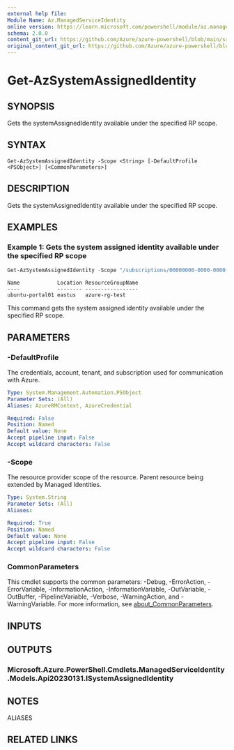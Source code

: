```yaml
---
external help file: 
Module Name: Az.ManagedServiceIdentity
online version: https://learn.microsoft.com/powershell/module/az.managedserviceidentity/get-azsystemassignedidentity
schema: 2.0.0
content_git_url: https://github.com/Azure/azure-powershell/blob/main/src/ManagedServiceIdentity/help/Get-AzSystemAssignedIdentity.md
original_content_git_url: https://github.com/Azure/azure-powershell/blob/main/src/ManagedServiceIdentity/help/Get-AzSystemAssignedIdentity.md
---
```


# Get-AzSystemAssignedIdentity

## SYNOPSIS
Gets the systemAssignedIdentity available under the specified RP scope.

## SYNTAX

```
Get-AzSystemAssignedIdentity -Scope <String> [-DefaultProfile <PSObject>] [<CommonParameters>]
```

## DESCRIPTION
Gets the systemAssignedIdentity available under the specified RP scope.

## EXAMPLES

### Example 1: Gets the system assigned identity available under the specified RP scope
```powershell
Get-AzSystemAssignedIdentity -Scope "/subscriptions/00000000-0000-0000-00000000000/resourcegroups/lucas-rg-test/providers/Microsoft.Web/sites/functionportal01"
```

```output
Name            Location ResourceGroupName
----            -------- -----------------
ubuntu-portal01 eastus   azure-rg-test
```

This command gets the system assigned identity available under the specified RP scope.

## PARAMETERS

### -DefaultProfile
The credentials, account, tenant, and subscription used for communication with Azure.

```yaml
Type: System.Management.Automation.PSObject
Parameter Sets: (All)
Aliases: AzureRMContext, AzureCredential

Required: False
Position: Named
Default value: None
Accept pipeline input: False
Accept wildcard characters: False
```

### -Scope
The resource provider scope of the resource.
Parent resource being extended by Managed Identities.

```yaml
Type: System.String
Parameter Sets: (All)
Aliases:

Required: True
Position: Named
Default value: None
Accept pipeline input: False
Accept wildcard characters: False
```

### CommonParameters
This cmdlet supports the common parameters: -Debug, -ErrorAction, -ErrorVariable, -InformationAction, -InformationVariable, -OutVariable, -OutBuffer, -PipelineVariable, -Verbose, -WarningAction, and -WarningVariable. For more information, see [about_CommonParameters](http://go.microsoft.com/fwlink/?LinkID=113216).

## INPUTS

## OUTPUTS

### Microsoft.Azure.PowerShell.Cmdlets.ManagedServiceIdentity.Models.Api20230131.ISystemAssignedIdentity

## NOTES

ALIASES

## RELATED LINKS

